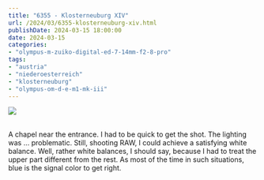 ```yaml
---
title: "6355 - Klosterneuburg XIV"
url: /2024/03/6355-klosterneuburg-xiv.html
publishDate: 2024-03-15 18:00:00
date: 2024-03-15
categories:
- "olympus-m-zuiko-digital-ed-7-14mm-f2-8-pro"
tags:
- "austria"
- "niederoesterreich"
- "klosterneuburg"
- "olympus-om-d-e-m1-mk-iii"
---
```

<div class="container">
<div class="center"><a target="_blank" href="https://d25zfm9zpd7gm5.cloudfront.net/1200x1200/2020/20200806_132742_lr.jpg"><img class="webfeedsFeaturedVisual" src="https://d25zfm9zpd7gm5.cloudfront.net/0600x0600/2020/20200806_132742_lr.jpg" /></a></div>
</div>
<br />

A chapel near the entrance. I had to be quick to get the
shot. The lighting was ... problematic. Still, shooting RAW,
I could achieve a satisfying white balance. Well, rather
white balances, I should say, because I had to treat the
upper part different from the rest. As most of the time in
such situations, blue is the signal color to get right.
